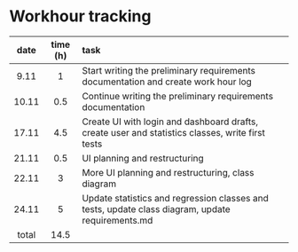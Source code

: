 # Workhour tracking

| date  | time (h) | task  |
| :----:|:--------:| :-----|
| 9.11  | 1        | Start writing the preliminary requirements documentation and create work hour log |
| 10.11 | 0.5      | Continue writing the preliminary requirements documentation |
| 17.11 | 4.5      | Create UI with login and dashboard drafts, create user and statistics classes, write first tests |
| 21.11 | 0.5      | UI planning and restructuring |
| 22.11 | 3        | More UI planning and restructuring,  class diagram|
| 24.11 | 5        | Update statistics and regression classes and tests, update class diagram, update requirements.md |
| total | 14.5     |       |
